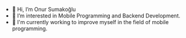 - 👋 Hi, I’m Onur Sumakoğlu
- 👀 I’m interested in Mobile Programming and Backend Development.
- 🌱 I'm currently working to improve myself in the field of mobile programming.


<!---
onursumakoglu/onursumakoglu is a ✨ special ✨ repository because its `README.md` (this file) appears on your GitHub profile.
You can click the Preview link to take a look at your changes.
--->
